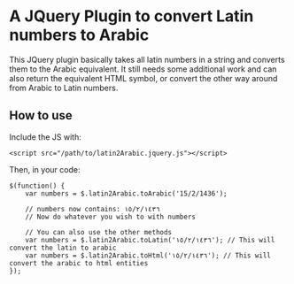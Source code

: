 # A JQuery Plugin to convert Latin numbers to Arabic
This JQuery plugin basically takes all latin numbers in a string and converts them to the Arabic equivalent. It still needs some additional work and can also return the equivalent HTML symbol, or convert the other way around from Arabic to Latin numbers.

## How to use

Include the JS with:
```
<script src="/path/to/latin2Arabic.jquery.js"></script>
```

Then, in your code:
```
$(function() {
    var numbers = $.latin2Arabic.toArabic('15/2/1436');

    // numbers now contains: ١٥/٢/١٤٣٦
    // Now do whatever you wish to with numbers
    
    // You can also use the other methods
    var numbers = $.latin2Arabic.toLatin('١٥/٢/١٤٣٦'); // This will convert the latin to arabic
    var numbers = $.latin2Arabic.toHtml('١٥/٢/١٤٣٦'); // This will convert the arabic to html entities
});
```
